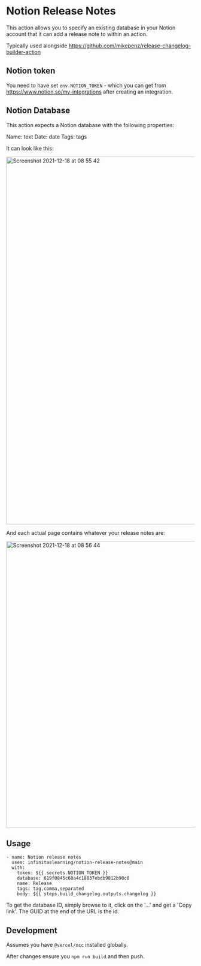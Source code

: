# Notion Release Notes

This action allows you to specify an existing database in your Notion account that it can add a release note to within an action.

Typically used alongside https://github.com/mikepenz/release-changelog-builder-action

## Notion token

You need to have set `env.NOTION_TOKEN` - which you can get from https://www.notion.so/my-integrations after creating an integration.

## Notion Database

This action expects a Notion database with the following properties:

Name: text
Date: date
Tags: tags

It can look like this:

<img width="981" alt="Screenshot 2021-12-18 at 08 55 42" src="https://user-images.githubusercontent.com/239305/146633970-5e1baaf8-6457-4664-b56c-284355e3b241.png">

And each actual page contains whatever your release notes are:

<img width="765" alt="Screenshot 2021-12-18 at 08 56 44" src="https://user-images.githubusercontent.com/239305/146633996-116ff1af-5fe7-4642-ab65-3c0f6ccedf1e.png">

## Usage

```
- name: Notion release notes        
  uses: infinitaslearning/notion-release-notes@main        
  with:          
    token: ${{ secrets.NOTION_TOKEN }}
    database: 619f0845c68a4c18837ebdb9812b90c0
    name: Release    
    tags: tag,comma,separated
    body: ${{ steps.build_changelog.outputs.changelog }}
```

To get the database ID, simply browse to it, click on the '...' and get a 'Copy link'.  The GUID at the end of the URL is the id.

## Development

Assumes you have `@vercel/ncc` installed globally.

After changes ensure you `npm run build` and then push.
